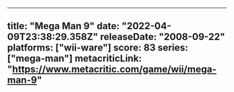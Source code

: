 
---
title: "Mega Man 9"
date: "2022-04-09T23:38:29.358Z"
releaseDate: "2008-09-22"
platforms: ["wii-ware"]
score: 83
series: ["mega-man"]
metacriticLink: "https://www.metacritic.com/game/wii/mega-man-9"
---
